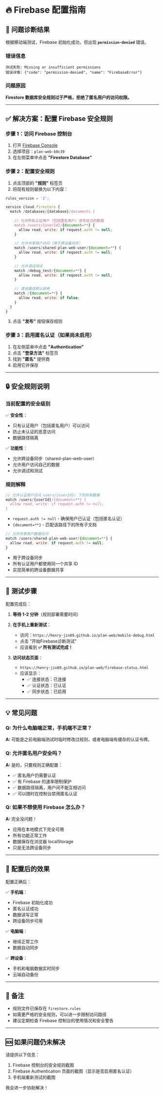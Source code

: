 # 🔥 Firebase 配置指南

## 🐛 问题诊断结果

根据移动端测试，Firebase 初始化成功，但出现 **`permission-denied`** 错误。

### 错误信息
```
测试失败: Missing or insufficient permissions
错误详情: {"code": "permission-denied", "name": "FirebaseError"}
```

### 问题原因
**Firestore 数据库安全规则过于严格，拒绝了匿名用户的访问权限。**

---

## ✅ 解决方案：配置 Firebase 安全规则

### 步骤 1：访问 Firebase 控制台

1. 打开 [Firebase Console](https://console.firebase.google.com/)
2. 选择项目：`plan-web-b0c39`
3. 在左侧菜单中点击 **"Firestore Database"**

### 步骤 2：配置安全规则

1. 点击顶部的 **"规则"** 标签页
2. 将现有规则替换为以下内容：

```javascript
rules_version = '2';

service cloud.firestore {
  match /databases/{database}/documents {
    
    // 允许所有认证用户（包括匿名用户）读写自己的数据
    match /users/{userId}/{document=**} {
      allow read, write: if request.auth != null;
    }
    
    // 允许共享用户访问（用于跨设备同步）
    match /users/shared-plan-web-user/{document=**} {
      allow read, write: if request.auth != null;
    }
    
    // 允许调试测试
    match /debug_test/{document=**} {
      allow read, write: if request.auth != null;
    }
    
    // 其他路径默认拒绝
    match /{document=**} {
      allow read, write: if false;
    }
  }
}
```

3. 点击 **"发布"** 按钮保存规则

### 步骤 3：启用匿名认证（如果尚未启用）

1. 在左侧菜单中点击 **"Authentication"**
2. 点击 **"登录方法"** 标签页
3. 找到 **"匿名"** 提供商
4. 启用它并保存

---

## 🔒 安全规则说明

### 当前配置的安全级别

✅ **安全性**：
- 只有认证用户（包括匿名用户）可以访问
- 防止未认证的恶意访问
- 数据路径隔离

✅ **功能性**：
- 允许跨设备同步（shared-plan-web-user）
- 允许用户访问自己的数据
- 允许调试和测试

### 规则解释

```javascript
// 允许认证用户访问 users/{userId}/ 下的所有数据
match /users/{userId}/{document=**} {
  allow read, write: if request.auth != null;
}
```
- `request.auth != null` - 确保用户已认证（包括匿名认证）
- `{document=**}` - 匹配该路径下的所有子文档

```javascript
// 允许共享用户数据访问
match /users/shared-plan-web-user/{document=**} {
  allow read, write: if request.auth != null;
}
```
- 用于跨设备同步
- 所有认证用户都使用同一个共享 ID
- 实现简单的跨设备数据共享

---

## 🧪 测试步骤

配置完成后：

1. **等待 1-2 分钟**（规则部署需要时间）

2. **在手机上重新测试**：
   - 访问：`https://henry-jin89.github.io/plan-web/mobile-debug.html`
   - 点击 "开始Firebase诊断测试"
   - 应该看到 **✅ 所有测试完成！**

3. **访问状态页面**：
   - `https://henry-jin89.github.io/plan-web/firebase-status.html`
   - 应该显示：
     - ✅ 连接状态：已连接
     - ✅ 认证状态：已认证
     - ✅ 同步状态：已启用

---

## 💡 常见问题

### Q: 为什么电脑端正常，手机端不正常？
**A:** 可能是之前电脑端测试时临时修改过规则，或者电脑端有缓存的认证令牌。

### Q: 允许匿名用户安全吗？
**A:** 是的，只要规则正确配置：
- ✅ 匿名用户仍需要认证
- ✅ 有 Firebase 的速率限制保护
- ✅ 数据路径隔离，用户间不能互相访问
- ✅ 可以随时在控制台禁用匿名认证

### Q: 如果不想使用 Firebase 怎么办？
**A:** 完全没问题！
- 应用在本地模式下完全可用
- 所有功能正常工作
- 数据保存在浏览器 localStorage
- 只是无法跨设备同步

---

## 🚀 配置后的效果

配置正确后：

✅ **手机端**：
- Firebase 初始化成功
- 匿名认证成功
- 数据读写正常
- 跨设备同步可用

✅ **电脑端**：
- 继续正常工作
- 数据自动同步

✅ **跨设备**：
- 手机和电脑数据实时同步
- 云端自动备份

---

## 📝 备注

- 规则文件已保存在 `firestore.rules`
- 如需更严格的安全规则，可以进一步限制访问路径
- 建议定期检查 Firebase 控制台的使用情况和安全警告

---

## 🆘 如果问题仍未解决

请提供以下信息：

1. Firebase 控制台的安全规则截图
2. Firebase Authentication 页面的截图（显示是否启用匿名认证）
3. 手机端重新测试的截图

我会进一步协助解决！

